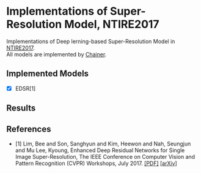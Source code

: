 # Implementations of Super-Resolution Model, NTIRE2017
Implementations of Deep lerning-based Super-Resolution Model in [NTIRE2017](http://www.vision.ee.ethz.ch/ntire17/).  
All models are implemented by [Chainer](https://chainer.org/).

## Implemented Models
- [x] EDSR[1]

## Results

## References
- [1] Lim, Bee and Son, Sanghyun and Kim, Heewon and Nah, Seungjun and Mu Lee, Kyoung, Enhanced Deep Residual Networks for Single Image Super-Resolution, The IEEE Conference on Computer Vision and Pattern Recognition (CVPR) Workshops, July 2017. [[PDF]](http://openaccess.thecvf.com/content_cvpr_2017_workshops/w12/papers/Lim_Enhanced_Deep_Residual_CVPR_2017_paper.pdf) [[arXiv]](https://arxiv.org/abs/1707.02921)
